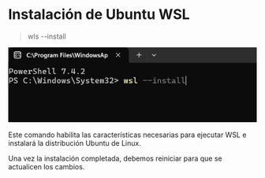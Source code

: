 # Instalación de Ubuntu WSL

> wls --install

![Imagen](img/captura1.png)

Este comando habilita las características necesarias para ejecutar WSL e instalará la distribución Ubuntu de Linux.

Una vez la instalación completada, debemos reiniciar para que se actualicen los cambios.
